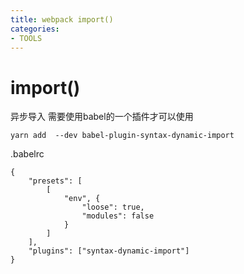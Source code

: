 ```yaml
---
title: webpack import()
categories: 
- TOOLS
---
```



# import()
异步导入
需要使用babel的一个插件才可以使用
```
yarn add  --dev babel-plugin-syntax-dynamic-import

```
.babelrc
```
{
    "presets": [
        [
            "env", {
                "loose": true,
                "modules": false
            }
        ]
    ],
    "plugins": ["syntax-dynamic-import"]
}


```
